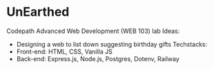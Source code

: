 # UnEarthed
Codepath Advanced Web Development (WEB 103) lab
Ideas: 
- Designing a web to list down suggesting birthday gifts
Techstacks: 
- Front-end: HTML, CSS, Vanilla JS
- Back-end: Express.js, Node.js, Postgres, Dotenv, Railway
